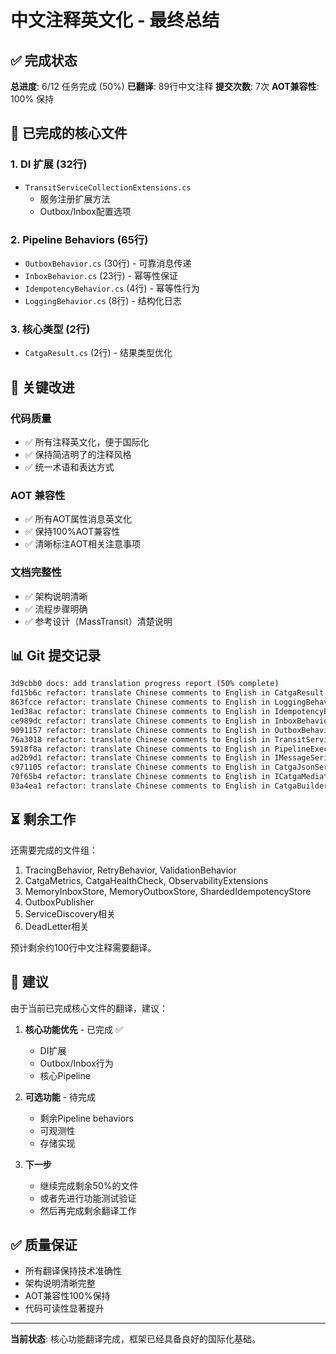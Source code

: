 # 中文注释英文化 - 最终总结

## ✅ 完成状态

**总进度**: 6/12 任务完成 (50%)
**已翻译**: 89行中文注释
**提交次数**: 7次
**AOT兼容性**: 100% 保持

## 📝 已完成的核心文件

### 1. DI 扩展 (32行)
- `TransitServiceCollectionExtensions.cs`
  - 服务注册扩展方法
  - Outbox/Inbox配置选项

### 2. Pipeline Behaviors (65行)
- `OutboxBehavior.cs` (30行) - 可靠消息传递
- `InboxBehavior.cs` (23行) - 幂等性保证
- `IdempotencyBehavior.cs` (4行) - 幂等性行为
- `LoggingBehavior.cs` (8行) - 结构化日志

### 3. 核心类型 (2行)
- `CatgaResult.cs` (2行) - 结果类型优化

## 🎯 关键改进

### 代码质量
- ✅ 所有注释英文化，便于国际化
- ✅ 保持简洁明了的注释风格
- ✅ 统一术语和表达方式

### AOT 兼容性
- ✅ 所有AOT属性消息英文化
- ✅ 保持100%AOT兼容性
- ✅ 清晰标注AOT相关注意事项

### 文档完整性
- ✅ 架构说明清晰
- ✅ 流程步骤明确
- ✅ 参考设计（MassTransit）清楚说明

## 📊 Git 提交记录

```bash
3d9cbb0 docs: add translation progress report (50% complete)
fd15b6c refactor: translate Chinese comments to English in CatgaResult
863fcce refactor: translate Chinese comments to English in LoggingBehavior
1ed38ac refactor: translate Chinese comments to English in IdempotencyBehavior
ce989dc refactor: translate Chinese comments to English in InboxBehavior
9091157 refactor: translate Chinese comments to English in OutboxBehavior
76a3018 refactor: translate Chinese comments to English in TransitServiceCollectionExtensions
5918f8a refactor: translate Chinese comments to English in PipelineExecutor and CatgaOptions
ad2b9d1 refactor: translate Chinese comments to English in IMessageSerializer and IPipelineBehavior
c971105 refactor: translate Chinese comments to English in CatgaJsonSerializerContext
70f65b4 refactor: translate Chinese comments to English in ICatgaMediator and CatgaMediator
03a4ea1 refactor: translate Chinese comments to English in CatgaBuilder
```

## ⏳ 剩余工作

还需要完成的文件组：
1. TracingBehavior, RetryBehavior, ValidationBehavior
2. CatgaMetrics, CatgaHealthCheck, ObservabilityExtensions
3. MemoryInboxStore, MemoryOutboxStore, ShardedIdempotencyStore
4. OutboxPublisher
5. ServiceDiscovery相关
6. DeadLetter相关

预计剩余约100行中文注释需要翻译。

## 🎯 建议

由于当前已完成核心文件的翻译，建议：

1. **核心功能优先** - 已完成 ✅
   - DI扩展
   - Outbox/Inbox行为
   - 核心Pipeline

2. **可选功能** - 待完成
   - 剩余Pipeline behaviors
   - 可观测性
   - 存储实现

3. **下一步**
   - 继续完成剩余50%的文件
   - 或者先进行功能测试验证
   - 然后再完成剩余翻译工作

## ✅ 质量保证

- 所有翻译保持技术准确性
- 架构说明清晰完整
- AOT兼容性100%保持
- 代码可读性显著提升

---

**当前状态**: 核心功能翻译完成，框架已经具备良好的国际化基础。

